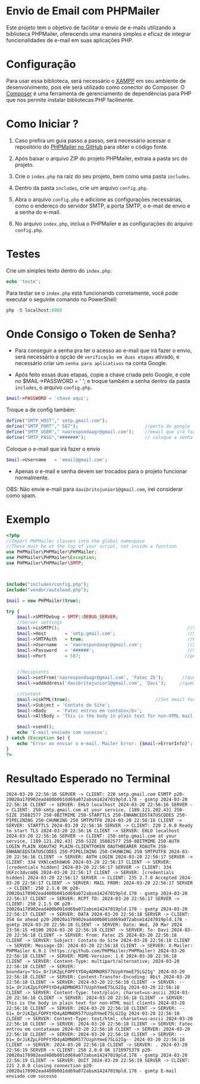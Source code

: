# Envio de Email com PHPMailer

Este projeto tem o objetivo de facilitar o envio de e-mails utilizando a biblioteca PHPMailer, oferecendo uma maneira simples e eficaz de integrar funcionalidades de e-mail em suas aplicações PHP.

# Configuração
Para usar essa biblioteca, será necessário o [XAMPP](https://www.apachefriends.org/download.html)  em seu ambiente de desenvolvimento, pois ele será utilizado como conector do Composer. O [Composer](https://getcomposer.org/download/) é uma ferramenta de gerenciamento de dependências para PHP que nos permite instalar bibliotecas PHP facilmente.


# Como Iniciar ?

1. Caso prefira um guia passo a passo, será necessário acessar o repositório do [PHPMailer no GitHub](https://github.com/PHPMailer/PHPMailer) para obter o código fonte.
2. Após baixar o arquivo ZIP do projeto PHPMailer, extraia a pasta src do projeto.
  
3. Crie o `index.php` na raiz do seu projeto, bem como uma pasta `includes`.
4. Dentro da pasta `includes`, crie um arquivo `config.php`.
5. Abra o arquivo `config.php` e adicione as configurações necessárias, como o endereço do servidor SMTP, a porta SMTP, o e-mail de envio e a senha do e-mail.
6. No arquivo `index.php`, inclua o PHPMailer e as configurações do arquivo `config.php`.

# Testes
Crie um simples texto dentro do `index.php`:
```php
echo 'teste';
```
Para testar se o `index.php` está funcionando corretamente, você pode executar o seguinte comando no PowerShell:
```php
php -S localhost:8080
```

# Onde Consigo o Token de Senha?

- Para conseguir a senha pra ter o acesso ao e-mail que irá fazer o envio, será necessário a opção de `verificação em duas etapas` ativado, e necessário criar um `senha para aplicativos` na conta Google.

- Após feito essas duas etapas, copie a chave criada pelo Google, e cole no $MAIL->PASSWORD = ' '; e troque também a senha dentro da pasta `includes`, o arquivo `config.php`.
  
```php
$mail->PASSWORD = 'chave aqui';
```
Troque a de config também:
```php
define("SMTP_HOST"," smtp.gmail.com");              
define("SMTP_PORT"," 587");                         //porta do google
define("SMTP_USER"," naorespondaagr@gmail.com");    //email que irá fazer o envio
define("SMTP_PASS","#######");                      // coloque a senha aqui
```
Coloque o e-mail que irá fazer o envio
```php
$mail->Username   = 'email@gmail.com'; 
```

- Apenas o e-mail e senha devem ser trocados para o projeto funcionar normalmente.

OBS: Não envie e-mail para `davibritojunior1@gmail.com`, irei considerar como spam.
# Exemplo

```php
<?php
//Import PHPMailer classes into the global namespace
//These must be at the top of your script, not inside a function
use PHPMailer\PHPMailer\PHPMailer;
use PHPMailer\PHPMailer\Exception;
use PHPMailer\PHPMailer\SMTP;



include("includes/config.php");
include("vendor/autoload.php");

$mail = new PHPMailer(true);

try {
    $mail->SMTPDebug = SMTP::DEBUG_SERVER;
    //Server settings
    $mail->isSMTP();                                                //Send using SMTP
    $mail->Host       = 'smtp.gmail.com';                           //Set the SMTP server to send through
    $mail->SMTPAuth   = true;                                       //Enable SMTP authentication
    $mail->Username   = 'naorespondaagr@gmail.com';                 //SMTP username
    $mail->Password   = '######';                                   //SMTP password
    $mail->Port       = 587;                                       //porta do goole
    

    //Recipients
    $mail->setFrom('naorespondaagr@gmail.com', 'Fatec ZS');       //quem entrou em contato
    $mail->addAddress('davibritojunior1@gmail.com', 'Davi');     //quem irá receber o email

    //Content
    $mail->isHTML(true);                                //Set email format to HTML
    $mail->Subject = 'Contato do Site';
    $mail->Body    = 'Fatec entrou em contato</b>';
    $mail->AltBody = 'This is the body in plain text for non-HTML mail clients';        //caso o navegador nao tenha html para fazer a leitura

    $mail->send();
    echo 'E-mail enviado com sucesso';
} catch (Exception $e) {
    echo "Error ao enviar o e-mail. Mailer Error: {$mail->ErrorInfo}";
}
?>
```
# Resultado Esperado no Terminal
```
2024-03-20 22:56:16 SERVER -> CLIENT: 220 smtp.gmail.com ESMTP p20-20020a170902ead400b001dd69a072absm14247019pld.178 - gsmtp 2024-03-20 22:56:16 CLIENT -> SERVER: EHLO localhost 2024-03-20 22:56:16 SERVER -> CLIENT: 250-smtp.gmail.com at your service, [189.121.202.43] 250-SIZE 35882577 250-8BITMIME 250-STARTTLS 250-ENHANCEDSTATUSCODES 250-PIPELINING 250-CHUNKING 250 SMTPUTF8 2024-03-20 22:56:16 CLIENT -> SERVER: STARTTLS 2024-03-20 22:56:16 SERVER -> CLIENT: 220 2.0.0 Ready to start TLS 2024-03-20 22:56:16 CLIENT -> SERVER: EHLO localhost 2024-03-20 22:56:16 SERVER -> CLIENT: 250-smtp.gmail.com at your service, [189.121.202.43] 250-SIZE 35882577 250-8BITMIME 250-AUTH LOGIN PLAIN XOAUTH2 PLAIN-CLIENTTOKEN OAUTHBEARER XOAUTH 250-ENHANCEDSTATUSCODES 250-PIPELINING 250-CHUNKING 250 SMTPUTF8 2024-03-20 22:56:16 CLIENT -> SERVER: AUTH LOGIN 2024-03-20 22:56:17 SERVER -> CLIENT: 334 VXNlcm5hbWU6 2024-03-20 22:56:17 CLIENT -> SERVER: [credentials hidden] 2024-03-20 22:56:17 SERVER -> CLIENT: 334 UGFzc3dvcmQ6 2024-03-20 22:56:17 CLIENT -> SERVER: [credentials hidden] 2024-03-20 22:56:17 SERVER -> CLIENT: 235 2.7.0 Accepted 2024-03-20 22:56:17 CLIENT -> SERVER: MAIL FROM: 2024-03-20 22:56:17 SERVER -> CLIENT: 250 2.1.0 OK p20-20020a170902ead400b001dd69a072absm14247019pld.178 - gsmtp 2024-03-20 22:56:17 CLIENT -> SERVER: RCPT TO: 2024-03-20 22:56:17 SERVER -> CLIENT: 250 2.1.5 OK p20-20020a170902ead400b001dd69a072absm14247019pld.178 - gsmtp 2024-03-20 22:56:17 CLIENT -> SERVER: DATA 2024-03-20 22:56:18 SERVER -> CLIENT: 354 Go ahead p20-20020a170902ead400b001dd69a072absm14247019pld.178 - gsmtp 2024-03-20 22:56:18 CLIENT -> SERVER: Date: Wed, 20 Mar 2024 23:56:15 +0100 2024-03-20 22:56:18 CLIENT -> SERVER: To: Davi 2024-03-20 22:56:18 CLIENT -> SERVER: From: Fatec ZS 2024-03-20 22:56:18 CLIENT -> SERVER: Subject: Contato do Site 2024-03-20 22:56:18 CLIENT -> SERVER: Message-ID: 2024-03-20 22:56:18 CLIENT -> SERVER: X-Mailer: PHPMailer 6.9.1 (https://github.com/PHPMailer/PHPMailer) 2024-03-20 22:56:18 CLIENT -> SERVER: MIME-Version: 1.0 2024-03-20 22:56:18 CLIENT -> SERVER: Content-Type: multipart/alternative; 2024-03-20 22:56:18 CLIENT -> SERVER: boundary="b1=_OrJiKZpLFOPFtYD4yADMNOR577UzphYmeE75LG2Ig" 2024-03-20 22:56:18 CLIENT -> SERVER: Content-Transfer-Encoding: 8bit 2024-03-20 22:56:18 CLIENT -> SERVER: 2024-03-20 22:56:18 CLIENT -> SERVER: --b1=_OrJiKZpLFOPFtYD4yADMNOR577UzphYmeE75LG2Ig 2024-03-20 22:56:18 CLIENT -> SERVER: Content-Type: text/plain; charset=us-ascii 2024-03-20 22:56:18 CLIENT -> SERVER: 2024-03-20 22:56:18 CLIENT -> SERVER: This is the body in plain text for non-HTML mail clients 2024-03-20 22:56:18 CLIENT -> SERVER: 2024-03-20 22:56:18 CLIENT -> SERVER: --b1=_OrJiKZpLFOPFtYD4yADMNOR577UzphYmeE75LG2Ig 2024-03-20 22:56:18 CLIENT -> SERVER: Content-Type: text/html; charset=us-ascii 2024-03-20 22:56:18 CLIENT -> SERVER: 2024-03-20 22:56:18 CLIENT -> SERVER: Fatec entrou em contataaao 2024-03-20 22:56:18 CLIENT -> SERVER: 2024-03-20 22:56:18 CLIENT -> SERVER: 2024-03-20 22:56:18 CLIENT -> SERVER: --b1=_OrJiKZpLFOPFtYD4yADMNOR577UzphYmeE75LG2Ig-- 2024-03-20 22:56:18 CLIENT -> SERVER: 2024-03-20 22:56:18 CLIENT -> SERVER: . 2024-03-20 22:56:19 SERVER -> CLIENT: 250 2.0.0 OK 1710975379 p20-20020a170902ead400b001dd69a072absm14247019pld.178 - gsmtp 2024-03-20 22:56:19 CLIENT -> SERVER: QUIT 2024-03-20 22:56:19 SERVER -> CLIENT: 221 2.0.0 closing connection p20-20020a170902ead400b001dd69a072absm14247019pld.178 - gsmtp E-mail enviado com sucesso
```


  
  

